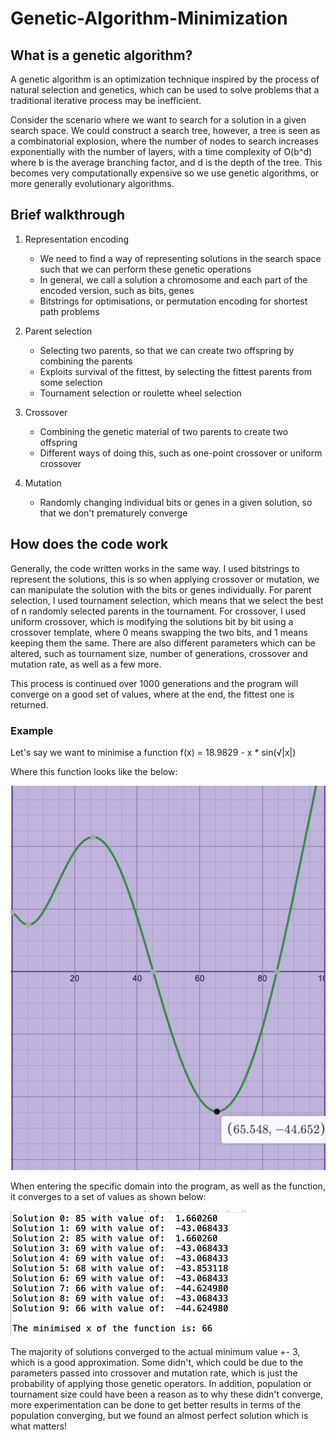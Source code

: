 # Genetic-Algorithm-Minimization

## What is a genetic algorithm?

A genetic algorithm is an optimization technique inspired by the process of natural selection and genetics, which can be used to solve problems that a traditional iterative process may be inefficient.

Consider the scenario where we want to search for a solution in a given search space. We could construct a search tree, however, a tree is seen as a combinatorial explosion, where the number of nodes to search increases exponentially with the number of layers, with a time complexity of O(b^d) where b is the average branching factor, and d is the depth of the tree. This becomes very computationally expensive so we use genetic algorithms, or more generally evolutionary algorithms.

## Brief walkthrough

 1) Representation encoding
    - We need to find a way of representing solutions in the search space such that we can perform these genetic operations
    - In general, we call a solution a chromosome and each part of the encoded version, such as bits, genes
    - Bitstrings for optimisations, or permutation encoding for shortest path problems

 2) Parent selection
    - Selecting two parents, so that we can create two offspring by combining the parents
    - Exploits survival of the fittest, by selecting the fittest parents from some selection 
    - Tournament selection or roulette wheel selection
 
 3) Crossover
    - Combining the genetic material of two parents to create two offspring
    - Different ways of doing this, such as one-point crossover or uniform crossover

 4) Mutation
    - Randomly changing individual bits or genes in a given solution, so that we don't prematurely converge 


## How does the code work

Generally, the code written works in the same way. I used bitstrings to represent the solutions, this is so when applying crossover or mutation, we can manipulate the solution with the bits or genes individually. For parent selection, I used tournament selection, which means that we select the best of n randomly selected parents in the tournament. For crossover, I used uniform crossover, which is modifying the solutions bit by bit using a crossover template, where 0 means swapping the two bits, and 1 means keeping them the same. There are also different parameters which can be altered, such as tournament size, number of generations, crossover and mutation rate, as well as a few more.

This process is continued over 1000 generations and the program will converge on a good set of values, where at the end, the fittest one is returned.

### Example

Let's say we want to minimise a function f(x) = 18.9829 - x * sin(√|x|)

Where this function looks like the below:

![Example graph](graph.png)

When entering the specific domain into the program, as well as the function, it converges to a set of values as shown below: 

![Example converged solutions](convergedSolutions.png)

The majority of solutions converged to the actual minimum value +- 3, which is a good approximation. Some didn't, which could be due to the parameters passed into crossover and mutation rate, which is just the probability of applying those genetic operators. In addition, population or tournament size could have been a reason as to why these didn't converge, more experimentation can be done to get better results in terms of the population converging, but we found an almost perfect solution which is what matters!


